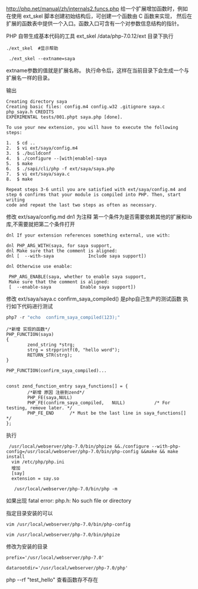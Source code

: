 http://php.net/manual/zh/internals2.funcs.php
给一个扩展增加函数时，例如在使用 ext_skel 脚本创建初始结构后，可创建一个函数由 C 函数来实现，
然后在扩展的函数表中提供一个入口。函数入口可含有一个对参数信息结构的指针。 


PHP 自带生成基本代码的工具 ext_skel
/data/php-7.0.12/ext 目录下执行
```
./ext_skel  #显示帮助
```

```
 ./ext_skel --extname=saya
```
extname参数的值就是扩展名称。
执行命令后，这样在当前目录下会生成一个与扩展名一样的目录。

输出
```
Creating directory saya
Creating basic files: config.m4 config.w32 .gitignore saya.c php_saya.h CREDITS                                                                                                                                                              EXPERIMENTAL tests/001.phpt saya.php [done].

To use your new extension, you will have to execute the following steps:

1.  $ cd ..
2.  $ vi ext/saya/config.m4
3.  $ ./buildconf
4.  $ ./configure --[with|enable]-saya
5.  $ make
6.  $ ./sapi/cli/php -f ext/saya/saya.php
7.  $ vi ext/saya/saya.c
8.  $ make

Repeat steps 3-6 until you are satisfied with ext/saya/config.m4 and
step 6 confirms that your module is compiled into PHP. Then, start writing
code and repeat the last two steps as often as necessary.
```

修改 ext/saya/config.md  dn1 为注释 第一个条件为是否需要依赖其他的扩展和lib库,不需要就把第二个条件打开
```
dnl If your extension references something external, use with:

dnl PHP_ARG_WITH(saya, for saya support,
dnl Make sure that the comment is aligned:
dnl [  --with-saya             Include saya support])

dnl Otherwise use enable:

 PHP_ARG_ENABLE(saya, whether to enable saya support,
 Make sure that the comment is aligned:
 [  --enable-saya           Enable saya support])
```

修改 ext/saya/saya.c 
confirm_saya_compiled() 是php自己生产的测试函数
执行如下代码进行测试
```php
php7 -r "echo  confirm_saya_compiled(123);"
```
```
/*新增 实现的函数*/
PHP_FUNCTION(saya)
{
        zend_string *strg;
        strg = strpprintf(0, "hello word");
        RETURN_STR(strg);
}

PHP_FUNCTION(confirm_saya_compiled)...


const zend_function_entry saya_functions[] = {
        /*新增 原因 注册到zend*/
        PHP_FE(saya,NULL)
        PHP_FE(confirm_saya_compiled,   NULL)           /* For testing, remove later. */
        PHP_FE_END      /* Must be the last line in saya_functions[] */
};
```
执行
```
 /usr/local/webserver/php-7.0/bin/phpize &&./configure --with-php-config=/usr/local/webserver/php-7.0/bin/php-config &&make && make install
  vim /etc/php/php.ini
  增加
  [say]
  extension = say.so
  
   /usr/local/webserver/php-7.0/bin/php -m
```


如果出现 fatal error: php.h: No such file or directory

指定目录安装的可以
```
vim /usr/local/webserver/php-7.0/bin/php-config

vim /usr/local/webserver/php-7.0/bin/phpize
```

修改为安装的目录
```
prefix='/usr/local/webserver/php-7.0'

datarootdir='/usr/local/webserver/php-7.0/php'
```

php --rf "test_hello"
查看函数存不存在
